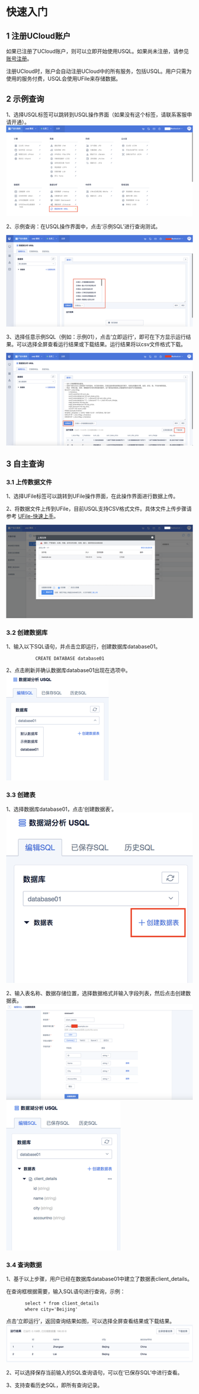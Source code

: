 

# 快速入门



## 1 注册UCloud账户

如果已注册了UCloud账户，则可以立即开始使用USQL。如果尚未注册，请参见[账号注册](/account/register)。

注册UCloud时，账户会自动注册UCloud中的所有服务，包括USQL。用户只需为使用的服务付费，USQL会使用UFile来存储数据。

## 2 示例查询

1、选择USQL标签可以跳转到USQL操作界面（如果没有这个标签，请联系客服申请开通）。
![](/images/usql位置.png)

2、示例查询：在USQL操作界面中，点击‘示例SQL’进行查询测试。

![](/images/示例选项.png)

3、选择任意示例SQL（例如：示例01），点击‘立即运行’，即可在下方显示运行结果。可以选择全屏查看运行结果或下载结果。运行结果将以csv文件格式下载。

![](/images/示例运行.png)

## 3 自主查询

### 3.1 上传数据文件

1、选择UFile标签可以跳转到UFile操作界面，在此操作界面进行数据上传。

2、将数据文件上传到UFile，目前USQL支持CSV格式文件。具体文件上传步骤请参考
[UFile-快速上手](/storage_cdn/ufile/quick)。

![](/images/文件上传.png)

### 3.2 创建数据库

1、输入以下SQL语句，并点击立即运行，创建数据库database01。

``` 
           CREATE DATABASE database01
```

2、点击刷新并确认数据库database01出现在选项中。 
![](/images/创建数据库.png)

### 3.3 创建表

1、选择数据库database01，点击‘创建数据表’。 
![](/images/创建数据表.png)

2、输入表名称、数据存储位置，选择数据格式并输入字段列表，然后点击创建数据表。 
![](/images/创建数据表2.png)
![](/images/数据表.png)

### 3.4 查询数据

1、基于以上步骤，用户已经在数据库database01中建立了数据表client\_details。

在查询框根据需要，输入SQL语句进行查询，示例：

```    
       select * from client_details
       where city='Beijing'
```

点击‘立即运行’，返回查询结果如图，可以选择全屏查看结果或下载结果。 
![](/images/运行结果.png)

2、可以选择保存当前输入的SQL查询语句，可以在‘已保存SQL’中进行查看。

3、支持查看历史SQL，即所有查询记录。
